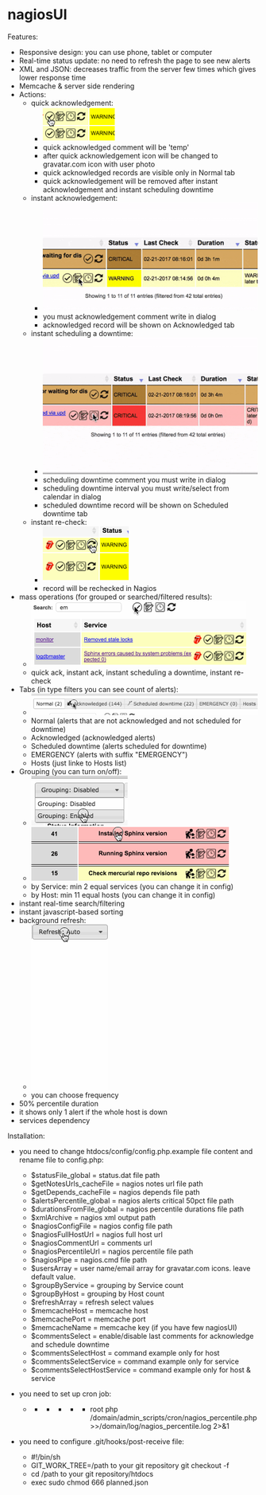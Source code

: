 # nagiosUI
Features:
* Responsive design: you can use phone, tablet or computer
* Real-time status update: no need to refresh the page to see new alerts
* XML and JSON: decreases traffic from the server few times which gives lower response time
* Memcache & server side rendering
* Actions:
  * quick acknowledgement:
    - ![Image of quickAck](https://github.com/Ivinco/nagiosUI/blob/master/htdocs/images/examples/quick.gif)
    - quick acknowledged comment will be 'temp'
    - after quick acknowledgement icon will be changed to gravatar.com icon with user photo
    - quick acknowledged records are visible only in Normal tab
    - quick acknowledgement will be removed after instant acknowledgement and instant scheduling downtime
  * instant acknowledgement:
    - ![Image of ack](https://github.com/Ivinco/nagiosUI/blob/master/htdocs/images/examples/ack.gif)
    - you must acknowledgement comment write in dialog
    - acknowledged record will be shown on Acknowledged tab
  * instant scheduling a downtime:
    - ![Image of sched](https://github.com/Ivinco/nagiosUI/blob/master/htdocs/images/examples/sched.gif)
    - scheduling downtime comment you must write in dialog
    - scheduling downtime interval you must write/select from calendar in dialog
    - scheduled downtime record will be shown on Scheduled downtime tab
  * instant re-check:
    - ![Image of recheck](https://github.com/Ivinco/nagiosUI/blob/master/htdocs/images/examples/recheck.gif)
    - record will be rechecked in Nagios
* mass operations (for grouped or searched/filtered results):
    - ![Image of mass](https://github.com/Ivinco/nagiosUI/blob/master/htdocs/images/examples/mass.gif)
    - quick ack, instant ack, instant scheduling a downtime, instant re-check
* Tabs (in type filters you can see count of alerts):
    - ![Image of tabs](https://github.com/Ivinco/nagiosUI/blob/master/htdocs/images/examples/tabs.gif)
    - Normal (alerts that are not acknowledged and not scheduled for downtime)
    - Acknowledged (acknowledged alerts)
    - Scheduled downtime (alerts scheduled for downtime)
    - EMERGENCY (alerts with suffix "EMERGENCY")
    - Hosts (just linke to Hosts list)
* Grouping (you can turn on/off):
    - ![Image of grouping](https://github.com/Ivinco/nagiosUI/blob/master/htdocs/images/examples/grouping.gif)
    - ![Image of groupingAction](https://github.com/Ivinco/nagiosUI/blob/master/htdocs/images/examples/groupingAction.gif)
    - by Service: min 2 equal services (you can change it in config)
    - by Host: min 11 equal hosts (you can change it in config)
* instant real-time search/filtering
* instant javascript-based sorting
* background refresh:
    - ![Image of refresh](https://github.com/Ivinco/nagiosUI/blob/master/htdocs/images/examples/refresh.gif)
    - you can choose frequency
* 50% percentile duration
* it shows only 1 alert if the whole host is down
* services dependency

Installation:
* you need to change htdocs/config/config.php.example file content and rename file to config.php:
  - $statusFile_global        = status.dat file path
  - $getNotesUrls_cacheFile   = nagios notes url file path
  - $getDepends_cacheFile     = nagios depends file path
  - $alertsPercentile_global  = nagios alerts critical 50pct file path
  - $durationsFromFile_global = nagios percentile durations file path
  - $xmlArchive               = nagios xml output path
  - $nagiosConfigFile         = nagios config file path
  - $nagiosFullHostUrl        = nagios full host url
  - $nagiosCommentUrl         = comments url
  - $nagiosPercentileUrl      = nagios percentile file path
  - $nagiosPipe               = nagios.cmd file path
  - $usersArray               = user name/email array for gravatar.com icons. leave default value.
  - $groupByService           = grouping by Service count
  - $groupByHost              = grouping by Host count
  - $refreshArray             = refresh select values
  - $memcacheHost             = memcache host
  - $memcachePort             = memcache port
  - $memcacheName             = memcache key (if you have few nagiosUI)
  - $commentsSelect           = enable/disable last comments for acknowledge and schedule downtime
  - $commentsSelectHost       = command example only for host
  - $commentsSelectService    = command example only for service
  - $commentsSelectHostService = command example only for host & service

* you need to set up cron job:
  - * * * * * root php /domain/admin_scripts/cron/nagios_percentile.php >>/domain/log/nagios_percentile.log 2>&1
* you need to configure .git/hooks/post-receive file:
  - #!/bin/sh
  - GIT_WORK_TREE=/path to your git repository git checkout -f
  - cd /path to your git repository/htdocs
  - exec sudo chmod 666 planned.json
